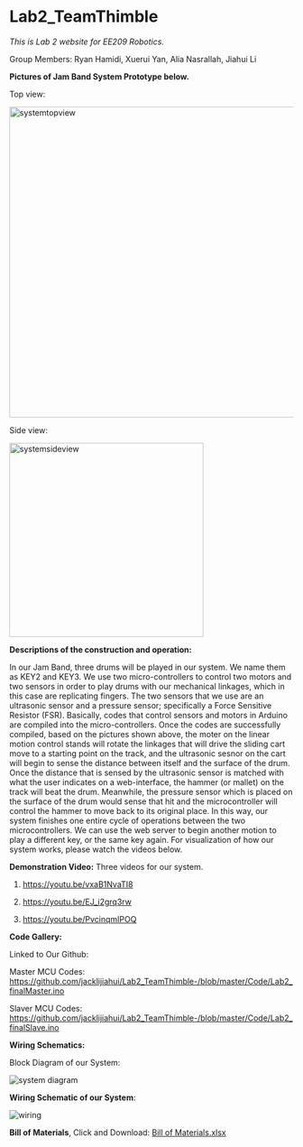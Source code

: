 # Lab2_TeamThimble
*This is Lab 2 website for EE209 Robotics.* 

Group Members: Ryan Hamidi, Xuerui Yan, Alia Nasrallah, Jiahui Li


<b>Pictures of Jam Band System Prototype below.</b>

Top view:

<img width="551" alt="systemtopview" src="https://cloud.githubusercontent.com/assets/22850278/19546970/d3f6df52-9648-11e6-9574-9cee3a052e3f.png">


Side view:

<img width="344" alt="systemsideview" src="https://cloud.githubusercontent.com/assets/22850278/19547109/18b62b7e-964a-11e6-8418-fd4064a4580c.png">



<b>Descriptions of the construction and operation:</b>

In our Jam Band, three drums will be played in our system. We name them as KEY2 and KEY3. We use two micro-controllers to control two motors and two sensors in order to play drums with our mechanical linkages, which in this case are replicating fingers. The two sensors that we use are an ultrasonic sensor and a pressure sensor; specifically a Force Sensitive Resistor (FSR). Basically, codes that control sensors and motors in Arduino are compiled into the micro-controllers. Once the codes are successfully compiled, based on the pictures shown above, the moter on the linear motion control stands will rotate the linkages that will drive the sliding cart move to a starting point on the track, and the ultrasonic sesnor on the cart will begin to sense the distance between itself and the surface of the drum. Once the distance that is sensed by the ultrasonic sensor is matched with what the user indicates on a web-interface, the hammer (or mallet) on the track will beat the drum. Meanwhile, the pressure sensor which is placed on the surface of the drum would sense that hit and the microcontroller will control the hammer to move back to its original place. In this way, our system finishes one entire cycle of operations between the two microcontrollers. We can use the web server to begin another motion to play a different key, or the same key again. For visualization of how our system works, please watch the videos below.



<b>Demonstration Video:</b>
Three videos for our system.

1. https://youtu.be/vxaB1NvaTI8

2. https://youtu.be/EJ_i2grq3rw

3. https://youtu.be/PvcinqmIPOQ





<b>Code Gallery:</b>

Linked to Our Github: 

Master MCU Codes:
https://github.com/jacklijiahui/Lab2_TeamThimble-/blob/master/Code/Lab2_finalMaster.ino

Slaver MCU Codes:
https://github.com/jacklijiahui/Lab2_TeamThimble-/blob/master/Code/Lab2_finalSlave.ino




<b>Wiring Schematics:</b>

Block Diagram of our System:

![system diagram](https://cloud.githubusercontent.com/assets/22620839/19614219/a3195a3a-97a7-11e6-882d-db1d3bd70dc8.jpeg)

<b>Wiring Schematic of our System</b>:

![wiring](https://cloud.githubusercontent.com/assets/22620839/19615492/ac345c7a-97b4-11e6-895d-9801cfa30037.jpeg)






<b>Bill of Materials</b>, Click and Download:
[Bill of Materials.xlsx](https://github.com/jacklijiahui/Lab2_TeamThimble-/files/545482/Bill.of.Materials.xlsx)







